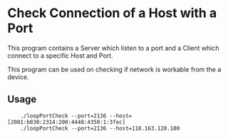 # Check Connection of a Host with a Port
This program contains a Server which listen to a port and a Client which connect to a specific Host and Port.

This program can be used on checking if network is workable from the a device.

## Usage

```
    ./loopPortCheck --port=2136 --host=[2001:b030:2314:200:4448:4350:1:3fec]
    ./loopPortCheck --port=2136 --host=118.163.120.180
```

